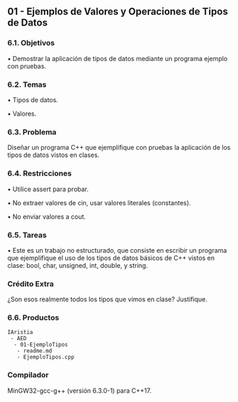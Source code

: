 ## 01 - Ejemplos de Valores y Operaciones de Tipos de Datos

### 6.1. Objetivos

• Demostrar la aplicación de tipos de datos mediante un programa ejemplo con pruebas.

### 6.2. Temas

• Tipos de datos.

• Valores.

### 6.3. Problema

Diseñar un programa C++ que ejemplifique con pruebas la aplicación de los tipos de datos vistos en clases.

### 6.4. Restricciones

• Utilice assert para probar.

• No extraer valores de cin, usar valores literales (constantes).

• No enviar valores a cout.

### 6.5. Tareas

• Este es un trabajo no estructurado, que consiste en escribir un programa que ejemplifique el uso de los tipos de datos básicos de C++ vistos en clase: bool, char, unsigned, int, double, y string.

### Crédito Extra

¿Son esos realmente todos los tipos que vimos en clase?
Justifique.

### 6.6. Productos

```
IAristia
 - AED
  - 01-EjemploTipos
   - readme.md
   - EjemploTipos.cpp
```
### Compilador
MinGW32-gcc-g++ (versión 6.3.0-1) para C++17.
